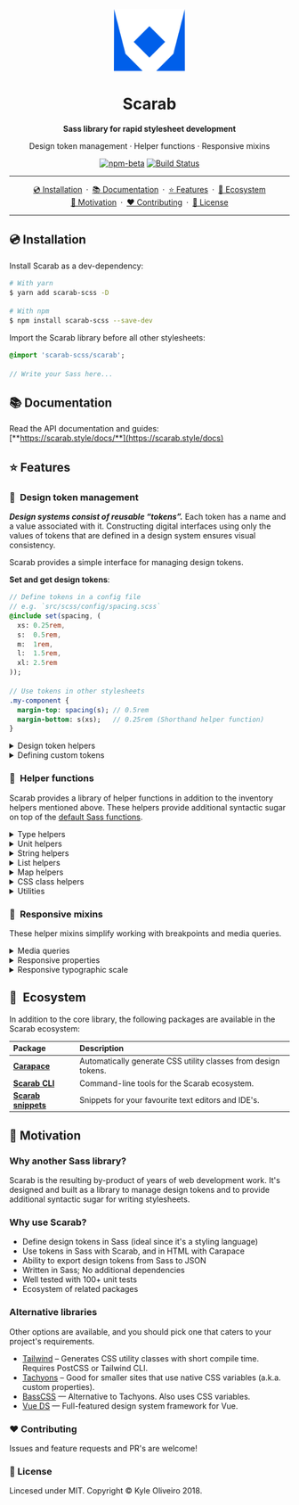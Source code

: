 <div style="text-align:center;">
<img src="./scarab-logo.svg" width="128">
<h1>Scarab</h1>
<strong>Sass library for rapid stylesheet development</strong>

Design token management · Helper functions · Responsive mixins

[![npm-beta](https://img.shields.io/npm/v/scarab-scss/beta.svg)](https://www.npmjs.com/package/scarab-scss)
[![Build Status](https://travis-ci.org/watchtowerdigital/scarab.svg?branch=v7)](https://travis-ci.org/watchtowerdigital/scarab?branch=v7) 

---

[💿 Installation](#installation)&ensp;·&ensp;[📚 Documentation](#documentation)&ensp;·&ensp;[⭐️ Features](#features)&ensp;·&ensp;[🍃 Ecosystem](#ecosystem)
<br>
[🎉 Motivation](#motivation)&ensp;·&ensp;[❤️ Contributing](#contributing)&ensp;·&ensp;[📃️ License](#license)
</div>

---

## 💿 Installation
Install Scarab as a dev-dependency:

```bash
# With yarn
$ yarn add scarab-scss -D

# With npm
$ npm install scarab-scss --save-dev
```

Import the Scarab library before all other stylesheets:

```sass
@import 'scarab-scss/scarab';

// Write your Sass here...
```


## 📚 Documentation
Read the API documentation and guides:<br>
[**https://scarab.style/docs/**](https://scarab.style/docs)

## ⭐️ Features

### 🎨 Design token management
***Design systems consist of reusable “tokens”.*** Each token has a name and a value associated with it. Constructing digital interfaces using only the values of tokens that are defined in a design system ensures visual consistency.

Scarab provides a simple interface for managing design tokens.

**Set and get design tokens**:

```sass
// Define tokens in a config file
// e.g. `src/scss/config/spacing.scss`
@include set(spacing, (
  xs: 0.25rem,
  s:  0.5rem,
  m:  1rem,
  l:  1.5rem,
  xl: 2.5rem
));

// Use tokens in other stylesheets
.my-component {
  margin-top: spacing(s); // 0.5rem
  margin-bottom: s(xs);   // 0.25rem (Shorthand helper function)
}
```

<details>
<summary>Design token helpers</summary>
| Token | Helper | Shorthand |
| :-- | :-- | :-- |
| [Baseline](https://scarab.style/docs/tokens/baseline) | `baseline()` | `bl()` |
| [Breakpoints](https://scarab.style/docs/tokens/breakpoints) | `breapoint()` | `bp()` |
| [Colors](https://scarab.style/docs/tokens/colors) | `color()` | `c()` |
| [Gradients](https://scarab.style/docs/tokens/gradients) | `gradient()` | `g()` |
| [Opacities](https://scarab.style/docs/tokens/opacities) | `opacity()` | `o()` |
| [Background images](https://scarab.style/docs/tokens/background-images) | `background-image()` | `bgi()` |
| [Letter spacings](https://scarab.style/docs/tokens/letter-spacings) | `letter-spacing()` | `ls()` |
| [Line heights](https://scarab.style/docs/tokens/line-heights) | `line-height()` | `lh()` |
| [Font families](https://scarab.style/docs/tokens/font-families) | `font-family()` | `ff()` |
| [Font sizes](https://scarab.style/docs/tokens/font-sizes) | `font-size()` | `fs()` |
| [Font styles](https://scarab.style/docs/tokens/font-styles) | `font-style()` | `fst()` |
| [Font weights](https://scarab.style/docs/tokens/font-weights) | `font-weight()` | `fw()` |
| [Line styles](https://scarab.style/docs/tokens/line-styles) | `line-style()` | `lns()` |
| [Line widths](https://scarab.style/docs/tokens/line-widths) | `line-width()` | `lnw()` |
| [Spacing](https://scarab.style/docs/tokens/spacing) | `spacing()` | `s()` |
| [Durations](https://scarab.style/docs/tokens/durations) | `duration()` | `dur()` |
| [Easings](https://scarab.style/docs/tokens/easings) | `easing()` | `ease()` |
| [Border radiuses](https://scarab.style/docs/tokens/border-radiuses) | `border-radius()` | `radius()` |
| [Box shadows](https://scarab.style/docs/tokens/box-shadows) | `box-shadow()` | `bsh()` |
| [Text shadows](https://scarab.style/docs/tokens/text-shadows) | `text-shadow()` | `tsh()` |
| [Wrapper widths](https://scarab.style/docs/tokens/wrapper-widths) | `wrap()` | — |
| [Text measures](https://scarab.style/docs/tokens/text-measures) | `measure()` | — |
| [Coordinates](https://scarab.style/docs/tokens/coordinates) | `coordinate()` | — |
| [Grids](https://scarab.style/docs/tokens/grids) | `flex-grid()` | — |
| [Aspect ratios](https://scarab.style/docs/tokens/aspect-ratios) | `ratio()` | — |
| [Angles](https://scarab.style/docs/tokens/angles) | `angle()` | — |
| [Animations](https://scarab.style/docs/tokens/animations) | `keyframe()` | — |
</details>

<details>
<summary>Defining custom tokens</summary>
Custom tokens can also be defined if needed. They can be retrieved with the `get()` function:

```sass
@include set(custom-token, (
  token-1: 'value-1'
  token-2: 'value-2'
  token-3: 'value-3'
));

.my-component {
  ::before {
    content: get(custom-token, token-2); // 'value-2';
  }
}
```
</details>

### 💎 Helper functions
Scarab provides a library of helper functions in addition to the inventory helpers mentioned above. These helpers provide additional syntactic sugar on top of the [default Sass functions](http://sass-lang.com/documentation/Sass/Script/Functions.html).

<details>
<summary>Type helpers</summary>
| Name | Description |
| :--  | :-- |
| `is-null()` | Checks if the specified value is null. |
| `to-length()` | Adds a unit to a value. ??? |
| `to-negative()` | Converts a number, list, or map of values to negative value(s). |
| `to-number()` | Converts a value to a number. |
| `to-string()` | Converts a value to a string. |
| `type-check()` | Performs type checks on values. |

</details>

<details>
<summary>Unit helpers</summary>
| Name | Description |
| :--  | :-- |
| `em()` | Converts `px` to `em`. |
| `rem()` | Converts `px` to `rem`. |
| `unit-convert()` | Converts units of a value. ??? |
| `unit-strip()` | Strips units from a value. ??? |
</details>

<details>
<summary>String helpers</summary>
| Name | Description |
| :--  | :-- |
| `str-append()` | Appends to a string. |
| `str-compare()` | Compares two strings or numbers to determine which comes first. |
| `str-contains()` | Escapes CSS special characters within a string. |
| `str-escape()` | Escapes CSS special characters within a string. |
| `str-prepend()` | Prepends to a string. |
| `str-remove()` | Removes a substring within a string. |
| `str-replace()` | Replaces a substring within a string. |
</details>

<details>
<summary>List helpers</summary>
| Name | Description |
| :--  | :-- |
| `list-append()` | Adds values to the end of a list. |
| `list-contains()` | Checks if a list contains the specified value. |
| `list-each()` | Calls a function on each item in a list. |
| `list-every()` | Checks if the result of calling a given function on every item in a list is true. |
| `list-prepend()` | Adds value(s) to the start of a list. |
| `list-remove()` | Finds and removes value(s) from a list. |
| `list-replace()` | Finds and replaces value(s) in a list. |
| `list-reverse()` | Reverses the order of values in a list. |
| `list-sort()` | Sorts items in a list. |
| `list-unique()` | Removes duplicate values from a list. |
</details>

<details>
<summary>Map helpers</summary>
| Name | Description |
| :--  | :-- |
| `map-append()` | Adds a single key-value pair onto the end of a map. |
| `map-each-key()` | Calls a function on each key in a map. |
| `map-each-value()` | Calls a function on each value in a map. |
| `map-flatten()` | Flattens a map one-level deep. |
| `map-get-key()` | Returns the key(s) in a map associated with a given value. |
| `map-prepend()` | Adds a single key-value pair onto the start of a map. |
| `map-stringify-keys-deep()` | Converts all keys in a map to strings, including keys of nested maps. |
| `map-stringify-keys()` | Converts direct keys of a map to strings. |
| `map-unique()` | Removes key-value pairs from a map which contain duplicate values. |
</details>

<details>
<summary>CSS class helpers</summary>
| Name | Description |
| :--  | :-- |
| `class-espace()` | Escapes a string for use as a CSS class name. |
| `class-sanitize()` | Removes `selector-format` placeholders from a string. |
| `class-template()` | Returns the result of hydrating the `selector-format` with given values. |
</details>

<details>
<summary>Utilities</summary>
| Name | Description |
| :--  | :-- |
| `get-function-safe()` | Safely calls native get-function(). Intended for use with natice call(). |
| `random-color()` | Returns a random color. |
| `throw()` | Throws an error. |
</details>

### 🎈 Responsive mixins
These helper mixins simplify working with breakpoints and media queries.

<details>
<summary>Media queries</summary>

The **`query()`** mixin defines styles within a media query block:

```sass
// Define breakpoints in a config file
// e.g. `src/config/breakpoints.scss`
@include set(breakpoint, (
  tablet:  768px,
  desktop: 1280px,
  cinema:  1600px
));

// Use the `query()` mixin in other stylesheets
.my-component {
  // @media (min-width: 768px)
  @include query(tablet) {
    background-color: white;
  }

  // @media (min-width: 768px)  [Same as above]
  @include query(from tablet) {
    background-color: white;
  }

  // @media (min-width: 769px)
  @include query(above tablet) {
    background-color: lightgrey;
  }
  
  // @media (max-width: 768px)
  @include query(until tablet) {
    background-color: lightgrey;
  }

  // @media (max-width: 767px)
  @include query(below tablet) {
    background-color: grey;
  }
  
  // @media (min-width: 768px) and (max-width: 1280px)
  @include query(tablet to desktop) {
    background-color: black;
  }
}
```
</details>

<details>
<summary>Responsive properties</summary>
The **`responsive()`** mixin lets you define values of proprties at specific breakpoints:

```sass
// Declare a single responsive property
.my-component {
  @include responsive(color, (
    _ :      white, // Viewport width > 0px
    desktop: black, // Viewport width > 1280px
  ))
}

// Declare a multiple responsive properties of tbe same value
.my-component {
  @include responsive((margin-bottom, margin-top), (
    _ :     1rem,   // Viewport width > 0px
    tablet: 1.5rem, // Viewport width > 768px
    cinema: 2rem    // Viewport width > 1600px
  ))
}
```
</details>

<details>
<summary>Responsive typographic scale</summary>
The `type-scale()` mixin generates font size and line height declarations within its parent block.

```sass
// Define font size and line height tokens in a config file
// e.g. `src/config/typography.scss`
@include set(font-size, (
  s: 1rem,
  m: 2rem,
  l: (
    _:       3rem,
    desktop: 4rem
  )
));

@include set(line-hight, (
  small: 1.5rem,
  body: 3rem,
  headline: (
    _:       4.5rem,
    desktop: 6rem
  )
));

// Use the `type-scale()` mixin in other stylesheets
.my-component {
  @include type-scale(small);

  // font-size: 1rem;
  // line-height: 1.5rem;
}

.another-component {
  @include type-scale(headline);

  // font-size: 3rem;
  // line-height: 4.5rem;
  //
  // @media (min-width: 1280px) {
  //   font-size: 4rem;
  //   line-height: 6rem;
  // }
}
```
</details>

## 🍃 Ecosystem

In addition to the core library, the following packages are available in the Scarab ecosystem:

| Package | Description |
| :-- | :-- |
| [**Carapace**](https://github.com/watchtowerdigital/scarab-carapace.git) | Automatically generate CSS utility classes from design tokens. |
| [**Scarab CLI**](https://github.com/watchtowerdigital/scarab-cli.git) | Command-line tools for the Scarab ecosystem. |
| [**Scarab snippets**](https://github.com/watchtowerdigital/scarab-snippets.git) | Snippets for your favourite text editors and IDE's. |

## 🎉 Motivation

### Why another Sass library?
Scarab is the resulting by-product of years of web development work. It's designed and built as a library to manage design tokens and to provide additional syntactic sugar for writing stylesheets.

### Why use Scarab?

- Define design tokens in Sass (ideal since it's a styling language)
- Use tokens in Sass with Scarab, and in HTML with Carapace
- Ability to export design tokens from Sass to JSON
- Written in Sass; No additional dependencies
- Well tested with 100+ unit tests
- Ecosystem of related packages

### Alternative libraries
Other options are available, and you should pick one that caters to your project's requirements.

- [Tailwind](https://tailwindcss.com/) – Generates CSS utility classes with short compile time. Requires PostCSS or Tailwind CLI.
- [Tachyons](https://tachyons.io/) – Good for smaller sites that use native CSS variables (a.k.a. custom properties).
- [BassCSS](http://basscss.com/) — Alternative to Tachyons. Also uses CSS variables.
- [Vue DS](https://vueds.com) — Full-featured design system framework for Vue.

### ❤️ Contributing
Issues and feature requests and PR's are welcome!

### 📃️ License
Lincesed under MIT. Copyright &copy; Kyle Oliveiro 2018.
